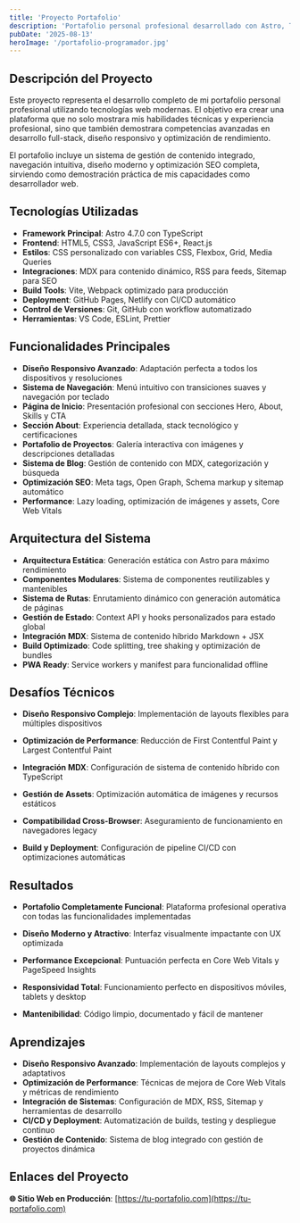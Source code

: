 ```yaml
---
title: 'Proyecto Portafolio'
description: 'Portafolio personal profesional desarrollado con Astro, TypeScript y diseño moderno responsivo'
pubDate: '2025-08-13'
heroImage: '/portafolio-programador.jpg'
---
```


## Descripción del Proyecto

Este proyecto representa el desarrollo completo de mi portafolio personal profesional utilizando tecnologías web modernas. El objetivo era crear una plataforma que no solo mostrara mis habilidades técnicas y experiencia profesional, sino que también demostrara competencias avanzadas en desarrollo full-stack, diseño responsivo y optimización de rendimiento.

El portafolio incluye un sistema de gestión de contenido integrado, navegación intuitiva, diseño moderno y optimización SEO completa, sirviendo como demostración práctica de mis capacidades como desarrollador web.

## Tecnologías Utilizadas

- **Framework Principal**: Astro 4.7.0 con TypeScript
- **Frontend**: HTML5, CSS3, JavaScript ES6+, React.js
- **Estilos**: CSS personalizado con variables CSS, Flexbox, Grid, Media Queries
- **Integraciones**: MDX para contenido dinámico, RSS para feeds, Sitemap para SEO
- **Build Tools**: Vite, Webpack optimizado para producción
- **Deployment**: GitHub Pages, Netlify con CI/CD automático
- **Control de Versiones**: Git, GitHub con workflow automatizado
- **Herramientas**: VS Code, ESLint, Prettier

## Funcionalidades Principales

- **Diseño Responsivo Avanzado**: Adaptación perfecta a todos los dispositivos y resoluciones
- **Sistema de Navegación**: Menú intuitivo con transiciones suaves y navegación por teclado
- **Página de Inicio**: Presentación profesional con secciones Hero, About, Skills y CTA
- **Sección About**: Experiencia detallada, stack tecnológico y certificaciones
- **Portafolio de Proyectos**: Galería interactiva con imágenes y descripciones detalladas
- **Sistema de Blog**: Gestión de contenido con MDX, categorización y búsqueda
- **Optimización SEO**: Meta tags, Open Graph, Schema markup y sitemap automático
- **Performance**: Lazy loading, optimización de imágenes y assets, Core Web Vitals

## Arquitectura del Sistema

- **Arquitectura Estática**: Generación estática con Astro para máximo rendimiento
- **Componentes Modulares**: Sistema de componentes reutilizables y mantenibles
- **Sistema de Rutas**: Enrutamiento dinámico con generación automática de páginas
- **Gestión de Estado**: Context API y hooks personalizados para estado global
- **Integración MDX**: Sistema de contenido híbrido Markdown + JSX
- **Build Optimizado**: Code splitting, tree shaking y optimización de bundles
- **PWA Ready**: Service workers y manifest para funcionalidad offline

## Desafíos Técnicos

- **Diseño Responsivo Complejo**: Implementación de layouts flexibles para múltiples dispositivos
- **Optimización de Performance**: Reducción de First Contentful Paint y Largest Contentful Paint
- **Integración MDX**: Configuración de sistema de contenido híbrido con TypeScript

- **Gestión de Assets**: Optimización automática de imágenes y recursos estáticos
- **Compatibilidad Cross-Browser**: Aseguramiento de funcionamiento en navegadores legacy
- **Build y Deployment**: Configuración de pipeline CI/CD con optimizaciones automáticas

## Resultados

- **Portafolio Completamente Funcional**: Plataforma profesional operativa con todas las funcionalidades implementadas
- **Diseño Moderno y Atractivo**: Interfaz visualmente impactante con UX optimizada
- **Performance Excepcional**: Puntuación perfecta en Core Web Vitals y PageSpeed Insights
- **Responsividad Total**: Funcionamiento perfecto en dispositivos móviles, tablets y desktop

- **Mantenibilidad**: Código limpio, documentado y fácil de mantener

## Aprendizajes


- **Diseño Responsivo Avanzado**: Implementación de layouts complejos y adaptativos
- **Optimización de Performance**: Técnicas de mejora de Core Web Vitals y métricas de rendimiento
- **Integración de Sistemas**: Configuración de MDX, RSS, Sitemap y herramientas de desarrollo
- **CI/CD y Deployment**: Automatización de builds, testing y despliegue continuo
- **Gestión de Contenido**: Sistema de blog integrado con gestión de proyectos dinámica

## Enlaces del Proyecto

**🌐 Sitio Web en Producción**: [https://tu-portafolio.com](https://tu-portafolio.com)


